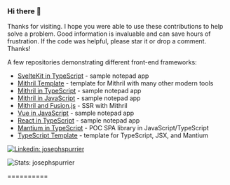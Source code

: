### Hi there 👋

Thanks for visiting. I hope you were able to use these contributions to help solve a problem. Good information is invaluable and can save hours of frustration. If the code was helpful, please star it or drop a comment. Thanks!

A few repositories demonstrating different front-end frameworks:

- [SvelteKit in TypeScript](https://github.com/josephspurrier/sveltekitapp) - sample notepad app
- [Mithril Template](https://github.com/josephspurrier/mithril-template) - template for Mithril with many other modern tools
- [Mithril in TypeScript](https://github.com/josephspurrier/gomithriltsapp) - sample notepad app
- [Mithril in JavaScript](https://github.com/josephspurrier/gomithrilapp) - sample notepad app
- [Mithril and Fusion.js](https://github.com/josephspurrier/mithril-fusion) - SSR with Mithril
- [Vue in JavaScript](https://github.com/josephspurrier/govueapp) - sample notepad app
- [React in TypeScript](https://github.com/josephspurrier/goreactapp) - sample notepad app
- [Mantium in TypeScript](https://github.com/josephspurrier/mantium) - POC SPA library in JavaScript/TypeScript
- [TypeScript Template](https://github.com/josephspurrier/typescript-template) - template for TypeScript, JSX, and Mantium

[![Linkedin: josephspurrier](https://img.shields.io/badge/-josephspurrier-blue?style=flat-square&logo=Linkedin&logoColor=white&link=https://www.linkedin.com/in/josephspurrier/)](https://www.linkedin.com/in/josephspurrier/)

![Stats: josephspurrier](https://github-readme-stats.vercel.app/api?username=josephspurrier&show_icons=true&theme=dark&count_private=true)

==========

<!--
**josephspurrier/josephspurrier** is a ✨ _special_ ✨ repository because its `README.md` (this file) appears on your GitHub profile.

Here are some ideas to get you started:

- 🔭 I’m currently working on ...
- 🌱 I’m currently learning ...
- 👯 I’m looking to collaborate on ...
- 🤔 I’m looking for help with ...
- 💬 Ask me about ...
- 📫 How to reach me: ...
- 😄 Pronouns: ...
- ⚡ Fun fact: ...
-->
